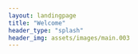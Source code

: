 ```yaml
---
layout: landingpage
title: "Welcome"
header_type: "splash"
header_img: assets/images/main.003
---
```

